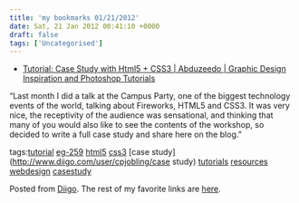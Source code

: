 ```yaml
---
title: 'my bookmarks 01/21/2012'
date: Sat, 21 Jan 2012 00:41:10 +0000
draft: false
tags: ['Uncategorised']
---
```


*   [Tutorial: Case Study with Html5 + CSS3 | Abduzeedo | Graphic Design Inspiration and Photoshop Tutorials](http://abduzeedo.com/tutorial-case-study-html5-css3)

“Last month I did a talk at the Campus Party, one of the biggest technology events of the world, talking about Fireworks, HTML5 and CSS3. It was very nice, the receptivity of the audience was sensational, and thinking that many of you would also like to see the contents of the workshop, so decided to write a full case study and share here on the blog.”

tags:[tutorial](http://www.diigo.com/user/cpjobling/tutorial) [eg-259](http://www.diigo.com/user/cpjobling/eg-259) [html5](http://www.diigo.com/user/cpjobling/html5) [css3](http://www.diigo.com/user/cpjobling/css3) [case study](http://www.diigo.com/user/cpjobling/case study) [tutorials](http://www.diigo.com/user/cpjobling/tutorials) [resources](http://www.diigo.com/user/cpjobling/resources) [webdesign](http://www.diigo.com/user/cpjobling/webdesign) [casestudy](http://www.diigo.com/user/cpjobling/casestudy)

Posted from [Diigo](http://www.diigo.com). The rest of my favorite links are [here](http://www.diigo.com/user/cpjobling).